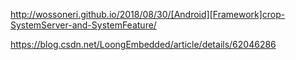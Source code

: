http://wossoneri.github.io/2018/08/30/[Android][Framework]crop-SystemServer-and-SystemFeature/



https://blog.csdn.net/LoongEmbedded/article/details/62046286